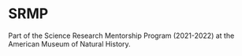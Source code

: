 # SRMP
Part of the Science Research Mentorship Program (2021-2022) at the American Museum of Natural History. 
